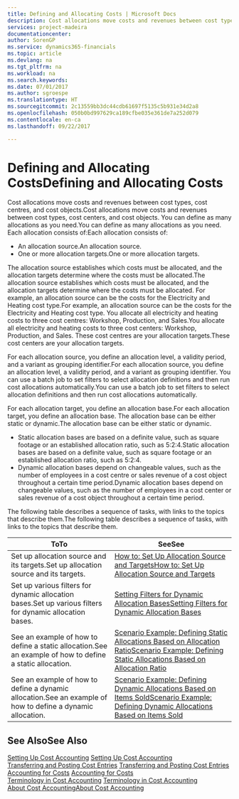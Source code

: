 ```yaml
---
title: Defining and Allocating Costs | Microsoft Docs
description: Cost allocations move costs and revenues between cost types, cost centres, and cost objects. You can define as many allocations as you need.
services: project-madeira
documentationcenter: 
author: SorenGP
ms.service: dynamics365-financials
ms.topic: article
ms.devlang: na
ms.tgt_pltfrm: na
ms.workload: na
ms.search.keywords: 
ms.date: 07/01/2017
ms.author: sgroespe
ms.translationtype: HT
ms.sourcegitcommit: 2c13559bb3dc44cdb61697f5135c5b931e34d2a8
ms.openlocfilehash: 050b0bd997629ca189cfbe035e361de7a252d079
ms.contentlocale: en-ca
ms.lasthandoff: 09/22/2017

---
```

# <a name="defining-and-allocating-costs"></a><span data-ttu-id="aeb72-104">Defining and Allocating Costs</span><span class="sxs-lookup"><span data-stu-id="aeb72-104">Defining and Allocating Costs</span></span>
<span data-ttu-id="aeb72-105">Cost allocations move costs and revenues between cost types, cost centres, and cost objects.</span><span class="sxs-lookup"><span data-stu-id="aeb72-105">Cost allocations move costs and revenues between cost types, cost centers, and cost objects.</span></span> <span data-ttu-id="aeb72-106">You can define as many allocations as you need.</span><span class="sxs-lookup"><span data-stu-id="aeb72-106">You can define as many allocations as you need.</span></span> <span data-ttu-id="aeb72-107">Each allocation consists of:</span><span class="sxs-lookup"><span data-stu-id="aeb72-107">Each allocation consists of:</span></span>  

-   <span data-ttu-id="aeb72-108">An allocation source.</span><span class="sxs-lookup"><span data-stu-id="aeb72-108">An allocation source.</span></span>  
-   <span data-ttu-id="aeb72-109">One or more allocation targets.</span><span class="sxs-lookup"><span data-stu-id="aeb72-109">One or more allocation targets.</span></span>  

<span data-ttu-id="aeb72-110">The allocation source establishes which costs must be allocated, and the allocation targets determine where the costs must be allocated.</span><span class="sxs-lookup"><span data-stu-id="aeb72-110">The allocation source establishes which costs must be allocated, and the allocation targets determine where the costs must be allocated.</span></span> <span data-ttu-id="aeb72-111">For example, an allocation source can be the costs for the Electricity and Heating cost type.</span><span class="sxs-lookup"><span data-stu-id="aeb72-111">For example, an allocation source can be the costs for the Electricity and Heating cost type.</span></span> <span data-ttu-id="aeb72-112">You allocate all electricity and heating costs to three cost centres: Workshop, Production, and Sales.</span><span class="sxs-lookup"><span data-stu-id="aeb72-112">You allocate all electricity and heating costs to three cost centers: Workshop, Production, and Sales.</span></span> <span data-ttu-id="aeb72-113">These cost centres are your allocation targets.</span><span class="sxs-lookup"><span data-stu-id="aeb72-113">These cost centers are your allocation targets.</span></span>  

<span data-ttu-id="aeb72-114">For each allocation source, you define an allocation level, a validity period, and a variant as grouping identifier.</span><span class="sxs-lookup"><span data-stu-id="aeb72-114">For each allocation source, you define an allocation level, a validity period, and a variant as grouping identifier.</span></span> <span data-ttu-id="aeb72-115">You can use a batch job to set filters to select allocation definitions and then run cost allocations automatically.</span><span class="sxs-lookup"><span data-stu-id="aeb72-115">You can use a batch job to set filters to select allocation definitions and then run cost allocations automatically.</span></span>  

<span data-ttu-id="aeb72-116">For each allocation target, you define an allocation base.</span><span class="sxs-lookup"><span data-stu-id="aeb72-116">For each allocation target, you define an allocation base.</span></span> <span data-ttu-id="aeb72-117">The allocation base can be either static or dynamic.</span><span class="sxs-lookup"><span data-stu-id="aeb72-117">The allocation base can be either static or dynamic.</span></span>  

-   <span data-ttu-id="aeb72-118">Static allocation bases are based on a definite value, such as square footage or an established allocation ratio, such as 5:2:4.</span><span class="sxs-lookup"><span data-stu-id="aeb72-118">Static allocation bases are based on a definite value, such as square footage or an established allocation ratio, such as 5:2:4.</span></span>  
-   <span data-ttu-id="aeb72-119">Dynamic allocation bases depend on changeable values, such as the number of employees in a cost centre or sales revenue of a cost object throughout a certain time period.</span><span class="sxs-lookup"><span data-stu-id="aeb72-119">Dynamic allocation bases depend on changeable values, such as the number of employees in a cost center or sales revenue of a cost object throughout a certain time period.</span></span>  

<span data-ttu-id="aeb72-120">The following table describes a sequence of tasks, with links to the topics that describe them.</span><span class="sxs-lookup"><span data-stu-id="aeb72-120">The following table describes a sequence of tasks, with links to the topics that describe them.</span></span>

|<span data-ttu-id="aeb72-121">To</span><span class="sxs-lookup"><span data-stu-id="aeb72-121">To</span></span>|<span data-ttu-id="aeb72-122">See</span><span class="sxs-lookup"><span data-stu-id="aeb72-122">See</span></span>|  
|--------|---------|  
|<span data-ttu-id="aeb72-123">Set up allocation source and its targets.</span><span class="sxs-lookup"><span data-stu-id="aeb72-123">Set up allocation source and its targets.</span></span>|[<span data-ttu-id="aeb72-124">How to: Set Up Allocation Source and Targets</span><span class="sxs-lookup"><span data-stu-id="aeb72-124">How to: Set Up Allocation Source and Targets</span></span>](finance-how-to-set-up-allocation-source-and-targets.md)|  
|<span data-ttu-id="aeb72-125">Set up various filters for dynamic allocation bases.</span><span class="sxs-lookup"><span data-stu-id="aeb72-125">Set up various filters for dynamic allocation bases.</span></span>|[<span data-ttu-id="aeb72-126">Setting Filters for Dynamic Allocation Bases</span><span class="sxs-lookup"><span data-stu-id="aeb72-126">Setting Filters for Dynamic Allocation Bases</span></span>](finance-setting-filters-for-dynamic-allocation-bases.md)|  
|<span data-ttu-id="aeb72-127">See an example of how to define a static allocation.</span><span class="sxs-lookup"><span data-stu-id="aeb72-127">See an example of how to define a static allocation.</span></span>|[<span data-ttu-id="aeb72-128">Scenario Example: Defining Static Allocations Based on Allocation Ratio</span><span class="sxs-lookup"><span data-stu-id="aeb72-128">Scenario Example: Defining Static Allocations Based on Allocation Ratio</span></span>](finance-scenario-example-defining-static-allocations-based-on-allocation-ratio.md)|  
|<span data-ttu-id="aeb72-129">See an example of how to define a dynamic allocation.</span><span class="sxs-lookup"><span data-stu-id="aeb72-129">See an example of how to define a dynamic allocation.</span></span>|[<span data-ttu-id="aeb72-130">Scenario Example: Defining Dynamic Allocations Based on Items Sold</span><span class="sxs-lookup"><span data-stu-id="aeb72-130">Scenario Example: Defining Dynamic Allocations Based on Items Sold</span></span>](finance-scenario-example-defining-dynamic-allocations-based-on-items-sold.md)|  

## <a name="see-also"></a><span data-ttu-id="aeb72-131">See Also</span><span class="sxs-lookup"><span data-stu-id="aeb72-131">See Also</span></span>  
 <span data-ttu-id="aeb72-132">[Setting Up Cost Accounting](finance-set-up-cost-accounting.md) </span><span class="sxs-lookup"><span data-stu-id="aeb72-132">[Setting Up Cost Accounting](finance-set-up-cost-accounting.md) </span></span>  
 <span data-ttu-id="aeb72-133">[Transferring and Posting Cost Entries](finance-transfer-and-post-cost-entries.md) </span><span class="sxs-lookup"><span data-stu-id="aeb72-133">[Transferring and Posting Cost Entries](finance-transfer-and-post-cost-entries.md) </span></span>  
 <span data-ttu-id="aeb72-134">[Accounting for Costs](finance-manage-cost-accounting.md) </span><span class="sxs-lookup"><span data-stu-id="aeb72-134">[Accounting for Costs](finance-manage-cost-accounting.md) </span></span>  
 <span data-ttu-id="aeb72-135">[Terminology in Cost Accounting](finance-terminology-in-cost-accounting.md) </span><span class="sxs-lookup"><span data-stu-id="aeb72-135">[Terminology in Cost Accounting](finance-terminology-in-cost-accounting.md) </span></span>  
 [<span data-ttu-id="aeb72-136">About Cost Accounting</span><span class="sxs-lookup"><span data-stu-id="aeb72-136">About Cost Accounting</span></span>](finance-about-cost-accounting.md)

